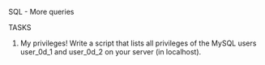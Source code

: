 SQL - More queries

TASKS

1. My privileges!
   Write a script that lists all privileges of the MySQL users user_0d_1 and user_0d_2 on your server (in localhost).
